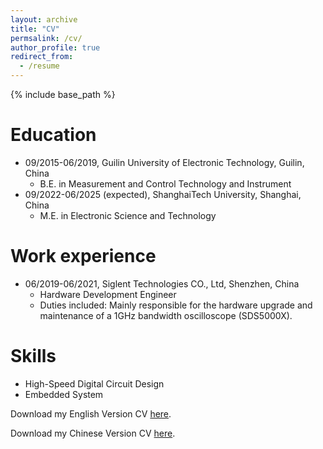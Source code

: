 ```yaml
---
layout: archive
title: "CV"
permsalink: /cv/
author_profile: true
redirect_from:
  - /resume
---
```


{% include base_path %}

Education
======
* 09/2015-06/2019, Guilin University of Electronic Technology, Guilin, China
  * B.E. in Measurement and Control Technology and Instrument
* 09/2022-06/2025 (expected), ShanghaiTech University, Shanghai, China
  * M.E. in Electronic Science and Technology

Work experience
======
* 06/2019-06/2021, Siglent Technologies CO., Ltd, Shenzhen, China
  * Hardware Development Engineer
  * Duties included: Mainly responsible for the hardware upgrade and maintenance of a 1GHz bandwidth oscilloscope
(SDS5000X).

Skills
======
* High-Speed Digital Circuit Design
* Embedded System

Download my English Version CV [here](http://xinlong-li.github.io/files/Xinlong-li_CV.pdf). 

Download my Chinese Version CV [here](http://xinlong-li.github.io/files/李新龙的简历.pdf). 
